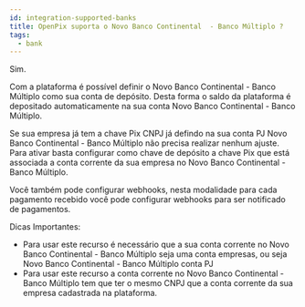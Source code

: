 ```yaml
---
id: integration-supported-banks
title: OpenPix suporta o Novo Banco Continental  - Banco Múltiplo ?
tags:
  - bank
---
```


Sim.

Com a plataforma é possível definir o Novo Banco Continental  - Banco Múltiplo como sua conta de depósito. Desta forma o saldo da plataforma é depositado automaticamente na sua conta Novo Banco Continental  - Banco Múltiplo.

Se sua empresa já tem a chave Pix CNPJ já defindo na sua conta PJ Novo Banco Continental  - Banco Múltiplo não precisa realizar nenhum ajuste. Para ativar basta configurar como chave de depósito a chave Pix que está associada a conta corrente da sua empresa no Novo Banco Continental  - Banco Múltiplo.

Você também pode configurar webhooks, nesta modalidade para cada pagamento recebido você pode configurar webhooks para ser notificado de pagamentos.

Dicas Importantes:

- Para usar este recurso é necessário que a sua conta corrente no Novo Banco Continental  - Banco Múltiplo seja uma conta empresas, ou seja Novo Banco Continental  - Banco Múltiplo conta PJ
- Para usar este recurso a conta corrente no Novo Banco Continental  - Banco Múltiplo tem que ter o mesmo CNPJ que a conta corrente da sua empresa cadastrada na plataforma.
